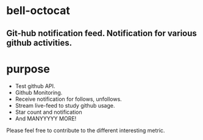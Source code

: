 # bell-octocat
Git-hub notification feed. Notification for various github activities.
------------------------------------------------------------------------

# purpose

* Test github API.
* Github Monitoring.
* Receive notification for follows, unfollows.
* Stream live-feed to study github usage.
* Star count and notification
* And MANYYYYY MORE!



Please feel free to contribute to the different interesting metric.


